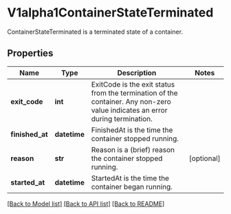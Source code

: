 # V1alpha1ContainerStateTerminated

ContainerStateTerminated is a terminated state of a container.
## Properties
Name | Type | Description | Notes
------------ | ------------- | ------------- | -------------
**exit_code** | **int** | ExitCode is the exit status from the termination of the container.  Any non-zero value indicates an error during termination. | 
**finished_at** | **datetime** | FinishedAt is the time the container stopped running. | 
**reason** | **str** | Reason is a (brief) reason the container stopped running. | [optional] 
**started_at** | **datetime** | StartedAt is the time the container began running. | 

[[Back to Model list]](../README.md#documentation-for-models) [[Back to API list]](../README.md#documentation-for-api-endpoints) [[Back to README]](../README.md)



